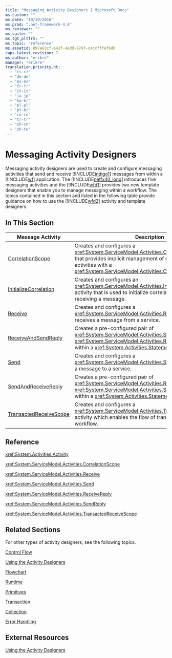 ```yaml
---
title: "Messaging Activity Designers | Microsoft Docs"
ms.custom: ""
ms.date: "10/19/2016"
ms.prod: ".net-framework-4.6"
ms.reviewer: ""
ms.suite: ""
ms.tgt_pltfrm: ""
ms.topic: "reference"
ms.assetid: 897e63cf-a42f-4edd-876f-c4ccfffaf6d6
caps.latest.revision: 7
ms.author: "erikre"
manager: "erikre"
translation.priority.ht: 
  - "cs-cz"
  - "de-de"
  - "es-es"
  - "fr-fr"
  - "it-it"
  - "ja-jp"
  - "ko-kr"
  - "pl-pl"
  - "pt-br"
  - "ru-ru"
  - "tr-tr"
  - "zh-cn"
  - "zh-tw"
---
```

# Messaging Activity Designers
Messaging activity designers are used to create and configure messaging activities that send and receive [!INCLUDE[indigo1](../workflow-designer/includes/indigo1_md.md)] messages from within a [!INCLUDE[wf](../workflow-designer/includes/wf_md.md)] application. The [!INCLUDE[netfx40_long](../workflow-designer/includes/netfx40_long_md.md)] introduces five messaging activities and the [!INCLUDE[wfd1](../workflow-designer/includes/wfd1_md.md)] provides two new template designers that enable you to manage messaging within a workflow. The topics contained in this section and listed in the following table provide guidance on how to use the [!INCLUDE[wfd2](../workflow-designer/includes/wfd2_md.md)] activity and template designers.  
  
## In This Section  
  
|Message Activity|Description|  
|----------------------|-----------------|  
|[CorrelationScope](../workflow-designer/correlationscope-activity-designer.md)|Creates and configures a <xref:System.ServiceModel.Activities.CorrelationScope> activity that provides implicit management of child messaging activities with a <xref:System.ServiceModel.Activities.CorrelationHandle> object.|  
|[InitializeCorrelation](../workflow-designer/initializecorrelation-activity-designer.md)|Creates and configures an <xref:System.ServiceModel.Activities.InitializeCorrelation> activity that is used to initialize correlation without sending or receiving a message.|  
|[Receive](../workflow-designer/receive-activity-designer.md)|Creates and configures a <xref:System.ServiceModel.Activities.Receive> activity that receives a message from a service.|  
|[ReceiveAndSendReply](../workflow-designer/receiveandsendreply-template-designer.md)|Creates a pre-configured pair of <xref:System.ServiceModel.Activities.Send> and <xref:System.ServiceModel.Activities.ReceiveReply> activities within a <xref:System.Activities.Statements.Sequence> activity.|  
|[Send](../workflow-designer/send-activity-designer.md)|Creates and configures a <xref:System.ServiceModel.Activities.Send> activity that sends a message to a service.|  
|[SendAndReceiveReply](../workflow-designer/sendandreceivereply-template-designer.md)|Creates a pre-configured pair of <xref:System.ServiceModel.Activities.Receive> and <xref:System.ServiceModel.Activities.SendReply> activities within a <xref:System.Activities.Statements.Sequence> activity.|  
|[TransactedReceiveScope](../workflow-designer/transactedreceivescope-activity-designer.md)|Creates and configures a <xref:System.ServiceModel.Activities.TransactedReceiveScope> activity which enables the flow of transactions into a workflow.|  
  
## Reference  
 <xref:System.Activities.Activity>  
  
 <xref:System.ServiceModel.Activities.CorrelationScope>  
  
 <xref:System.ServiceModel.Activities.Receive>  
  
 <xref:System.ServiceModel.Activities.Send>  
  
 <xref:System.ServiceModel.Activities.ReceiveReply>  
  
 <xref:System.ServiceModel.Activities.SendReply>  
  
 <xref:System.ServiceModel.Activities.TransactedReceiveScope>  
  
## Related Sections  
 For other types of activity designers, see the following topics.  
  
 [Control Flow](../workflow-designer/control-flow-activity-designers.md)  
  
 [Using the Activity Designers](../workflow-designer/using-the-activity-designers.md)  
  
 [Flowchart](../workflow-designer/flowchart-activity-designers.md)  
  
 [Runtime](../workflow-designer/runtime-activity-designers.md)  
  
 [Primitives](../workflow-designer/primitives-activity-designers.md)  
  
 [Transaction](../workflow-designer/transaction-activity-designers.md)  
  
 [Collection](../workflow-designer/collection-activity-designers.md)  
  
 [Error Handling](../workflow-designer/error-handling-activity-designers.md)  
  
## External Resources  
 [Using the Activity Designers](../workflow-designer/using-the-activity-designers.md)